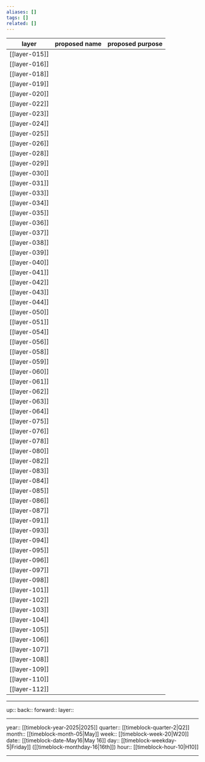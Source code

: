 ```yaml
---
aliases: []
tags: []
related: []
---
```



| layer         | proposed name | proposed purpose |
| ------------- | ------------- | ---------------- |
| [[layer-015]] |               |                  |
| [[layer-016]] |               |                  |
| [[layer-018]] |               |                  |
| [[layer-019]] |               |                  |
| [[layer-020]] |               |                  |
| [[layer-022]] |               |                  |
| [[layer-023]] |               |                  |
| [[layer-024]] |               |                  |
| [[layer-025]] |               |                  |
| [[layer-026]] |               |                  |
| [[layer-028]] |               |                  |
| [[layer-029]] |               |                  |
| [[layer-030]] |               |                  |
| [[layer-031]] |               |                  |
| [[layer-033]] |               |                  |
| [[layer-034]] |               |                  |
| [[layer-035]] |               |                  |
| [[layer-036]] |               |                  |
| [[layer-037]] |               |                  |
| [[layer-038]] |               |                  |
| [[layer-039]] |               |                  |
| [[layer-040]] |               |                  |
| [[layer-041]] |               |                  |
| [[layer-042]] |               |                  |
| [[layer-043]] |               |                  |
| [[layer-044]] |               |                  |
| [[layer-050]] |               |                  |
| [[layer-051]] |               |                  |
| [[layer-054]] |               |                  |
| [[layer-056]] |               |                  |
| [[layer-058]] |               |                  |
| [[layer-059]] |               |                  |
| [[layer-060]] |               |                  |
| [[layer-061]] |               |                  |
| [[layer-062]] |               |                  |
| [[layer-063]] |               |                  |
| [[layer-064]] |               |                  |
| [[layer-075]] |               |                  |
| [[layer-076]] |               |                  |
| [[layer-078]] |               |                  |
| [[layer-080]] |               |                  |
| [[layer-082]] |               |                  |
| [[layer-083]] |               |                  |
| [[layer-084]] |               |                  |
| [[layer-085]] |               |                  |
| [[layer-086]] |               |                  |
| [[layer-087]] |               |                  |
| [[layer-091]] |               |                  |
| [[layer-093]] |               |                  |
| [[layer-094]] |               |                  |
| [[layer-095]] |               |                  |
| [[layer-096]] |               |                  |
| [[layer-097]] |               |                  |
| [[layer-098]] |               |                  |
| [[layer-101]] |               |                  |
| [[layer-102]] |               |                  |
| [[layer-103]] |               |                  |
| [[layer-104]] |               |                  |
| [[layer-105]] |               |                  |
| [[layer-106]] |               |                  |
| [[layer-107]] |               |                  |
| [[layer-108]] |               |                  |
| [[layer-109]] |               |                  |
| [[layer-110]] |               |                  |
| [[layer-112]] |               |                  |


***

up:: 
back:: 
forward:: 
layer:: 

***


year:: [[timeblock-year-2025|2025]]
quarter:: [[timeblock-quarter-2|Q2]]
month:: [[timeblock-month-05|May]]
week:: [[timeblock-week-20|W20]]
date:: [[timeblock-date-May16|May 16]]
day:: [[timeblock-weekday-5|Friday]] ([[timeblock-monthday-16|16th]])
hour:: [[timeblock-hour-10|H10]]

***
